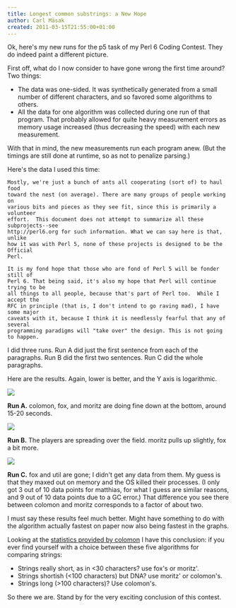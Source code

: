 ```yaml
---
title: Longest common substrings: a New Hope
author: Carl Mäsak
created: 2011-03-15T21:55:00+01:00
---
```

Ok, here's my new runs for the p5 task of my Perl 6 Coding Contest. They do indeed paint a different picture.

First off, what do I now consider to have gone wrong the first time around? Two things:

* The data was one-sided. It was synthetically generated from a small number of different characters, and so favored some algorithms to others.
* All the data for one algorithm was collected during one run of that program. That probably allowed for quite heavy measurement errors as memory usage increased (thus decreasing the speed) with each new measurement.

With that in mind, the new measurements run each program anew. (But the timings are still done at runtime, so as not to penalize parsing.)

Here's the data I used this time:

    Mostly, we're just a bunch of ants all cooperating (sort of) to haul food
    toward the nest (on average). There are many groups of people working on
    various bits and pieces as they see fit, since this is primarily a volunteer
    effort.  This document does not attempt to summarize all these subprojects--see
    http://perl6.org for such information. What we can say here is that, unlike
    how it was with Perl 5, none of these projects is designed to be the Official
    Perl.
    
    It is my fond hope that those who are fond of Perl 5 will be fonder still of
    Perl 6. That being said, it's also my hope that Perl will continue trying to be
    all things to all people, because that's part of Perl too.  While I accept the
    RFC in principle (that is, I don't intend to go raving mad), I have some major
    caveats with it, because I think it is needlessly fearful that any of several
    programming paradigms will "take over" the design. This is not going to happen.

I did three runs. Run A did just the first sentence from each of the paragraphs. Run B did the first two sentences. Run C did the whole paragraphs.

Here are the results. Again, lower is better, and the Y axis is logarithmic.

<img src="http://strangelyconsistent.org/blog/images/p5-plot-a.png">

**Run A.** colomon, fox, and moritz are doing fine down at the bottom, around 15-20 seconds.

<img src="http://strangelyconsistent.org/blog/images/p5-plot-b.png">

**Run B.** The players are spreading over the field. moritz pulls up slightly, fox a bit more.

<img src="http://strangelyconsistent.org/blog/images/p5-plot-c.png">

**Run C.** fox and util are gone; I didn't get any data from them. My guess is that they maxed out on memory and the OS killed their processes. (I only got 3 out of 10 data points for matthias, for what I guess are similar reasons, and 9 out of 10 data points due to a GC error.) That difference you see there between colomon and moritz corresponds to a factor of about two.

I must say these results feel much better. Might have something to do with the algorithm actually fastest on paper now also being fastest in the graphs.

Looking at the [statistics provided by colomon](http://justrakudoit.wordpress.com/2011/03/09/more-on-masaks-p5/) I have this conclusion: if you ever find yourself with a choice between these five algorithms for comparing strings:

* Strings really short, as in <30 characters? use fox's or moritz'.
* Strings shortish (<100 characters) but DNA? use moritz' or colomon's.
* Strings long (>100 characters)? Use colomon's.

So there we are. Stand by for the very exciting conclusion of this contest.
